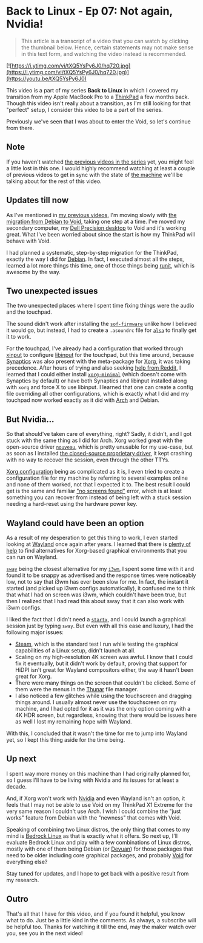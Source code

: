 # Back to Linux - Ep 07: Not again, Nvidia!

> This article is a transcript of a video that you can watch by clicking the thumbnail below. Hence, certain statements may not make sense in this text form, and watching the video instead is recommended.

[![https://i.ytimg.com/vi/tXQ5YsPy6J0/hq720.jpg](https://i.ytimg.com/vi/tXQ5YsPy6J0/hq720.jpg)](https://youtu.be/tXQ5YsPy6J0)

This video is a part of my series **Back to Linux** in which I covered my transition from my Apple MacBook Pro to a [ThinkPad](https://www.lenovo.com/us/en/laptops/thinkpad/thinkpad-x1/ThinkPad-X1-Extreme-Gen-3/p/20TKCTO1WWENUS0) a few months back. Though this video isn't really about a transition, as I'm still looking for that "perfect" setup, I consider this video to be a part of the series.

Previously we've seen that I was about to enter the Void, so let's continue from there.

## Note

If you haven't watched [the previous videos in the series](https://www.youtube.com/playlist?list=PLe6BbPAW-Wxgz5Jly855Aw3qWRiWqTXHO) yet, you might feel a little lost in this one. I would highly recommend watching at least a couple of previous videos to get in sync with the state of [the machine](https://www.lenovo.com/us/en/laptops/thinkpad/thinkpad-x1/ThinkPad-X1-Extreme-Gen-3/p/20TKCTO1WWENUS0) we'll be talking about for the rest of this video.

## Updates till now

As I've mentioned in [my previous videos](https://www.youtube.com/watch?v=Kj4Y-62HW4s), I'm moving slowly with [the migration from Debian to Void](https://www.youtube.com/watch?v=meqEsTj12cY), taking one step at a time. I've moved my secondary computer, my [Dell Precision desktop](https://www.ebay.com/itm/382071287250) to Void and it's working great. What I've been worried about since the start is how my ThinkPad will behave with Void.

I had planned a systematic, step-by-step migration for the ThinkPad, exactly the way I did for [Debian](https://www.debian.org). In fact, I executed almost all the steps, learned a lot more things this time, one of those things being [runit](http://smarden.org/runit), which is awesome by the way.

## Two unexpected issues

The two unexpected places where I spent time fixing things were the audio and the touchpad.

The sound didn't work after installing the [`sof-firmware`](https://www.sofproject.org) unlike how I believed it would go, but instead, I had to create a `.asoundrc` file for [`alsa`](https://alsa-project.org/wiki/Main_Page) to finally get it to work.

For the touchpad, I've already had a configuration that worked through [xinput](https://www.x.org/wiki/XInputSpec) to configure [libinput](https://www.freedesktop.org/wiki/Software/libinput) for the touchpad, but this time around, because [Synaptics](https://www.synaptics.com/products/touchpad-family) was also present with the meta-package for [Xorg](https://www.x.org), it was taking precedence. After hours of trying and also seeking [help from Reddit](https://www.reddit.com/r/voidlinux/comments/ppmp84/can_synaptics_driver_be_blacklisted), I learned that I could either install [`xorg-minimal`](https://github.com/void-linux/void-packages/blob/master/srcpkgs/xorg-minimal/template) (which doesn't come with Synaptics by default) or have both Synaptics and libinput installed along with `xorg` and force X to use libinput. I learned that one can create a config file overriding all other configurations, which is exactly what I did and my touchpad now worked exactly as it did with [Arch](https://archlinux.org) and Debian.

## But Nvidia...

So that should've taken care of everything, right? Sadly, it didn't, and I got stuck with the same thing as I did for Arch. Xorg worked great with the open-source driver [`nouveau`](https://nouveau.freedesktop.org), which is pretty unusable for my use-case, but as soon as I installed [the closed-source proprietary driver](https://github.com/void-linux/void-packages/blob/master/srcpkgs/nvidia/template), it kept crashing with no way to recover the session, even through the other TTYs.

[Xorg configuration](https://www.x.org/wiki/UserDocumentation) being as complicated as it is, I even tried to create a configuration file for my machine by referring to several examples online and none of them worked, not that I expected it to. The best result I could get is the same and familiar ["no screens found"](https://www.reddit.com/r/linuxquestions/comments/mx57gm/ran_paru_syu_and_now_starting_xorg_only_shows_a) error, which is at least something you can recover from instead of being left with a stuck session needing a hard-reset using the hardware power key.

## Wayland could have been an option

As a result of my desperation to get this thing to work, I even started looking at [Wayland](https://wayland.freedesktop.org) once again after years. I learned that there is [plenty of help](https://www.fosskers.ca/en/blog/wayland) to find alternatives for Xorg-based graphical environments that you can run on Wayland.

[`sway`](https://swaywm.org) being the closest alternative for my [`i3wm`](https://i3wm.org), I spent some time with it and found it to be snappy as advertised and the response times were noticeably low, not to say that i3wm has ever been slow for me. In fact, the instant it started (and picked up i3wm configs automatically), it confused me to think that what I had on screen was i3wm, which couldn't have been true, but then I realized that I had read this about sway that it can also work with i3wm configs.

I liked the fact that I didn't need a [`startx`](https://linux.die.net/man/1/startx), and I could launch a graphical session just by typing `sway`. But even with all this ease and luxury, I had the following major issues:

- [Steam](https://store.steampowered.com), which is the standard test I run while testing the graphical capabilities of a Linux setup, didn't launch at all.
- Scaling on my high-resolution 4K screen was awful. I know that I could fix it eventually, but it didn't work by default, proving that support for HiDPI isn't great for Wayland compositors either, the way it hasn't been great for Xorg.
- There were many things on the screen that couldn't be clicked. Some of them were the menus in the [Thunar](https://docs.xfce.org/xfce/thunar/start) file manager.
- I also noticed a few glitches while using the touchscreen and dragging things around. I usually almost never use the touchscreen on my machine, and I had opted for it as it was the only option coming with a 4K HDR screen, but regardless, knowing that there would be issues here as well I lost my remaining hope with Wayland.

With this, I concluded that it wasn't the time for me to jump into Wayland yet, so I kept this thing aside for the time being.

## Up next

I spent way more money on this machine than I had originally planned for, so I guess I'll have to be living with Nvidia and its issues for at least a decade.

And, if Xorg won't work with [Nvidia](https://www.nvidia.com) and even Wayland isn't an option, it feels that I may not be able to use Void on my ThinkPad X1 Extreme for the very same reason I couldn't use Arch. I wish I could combine the "just works" feature from Debian with the "newness" that comes with Void.

Speaking of combining two Linux distros, the only thing that comes to my mind is [Bedrock Linux](https://bedrocklinux.org) as that is exactly what it offers. So next up, I'll evaluate Bedrock Linux and play with a few combinations of Linux distros, mostly with one of them being Debian (or [Devuan](https://www.devuan.org)) for those packages that need to be older including core graphical packages, and probably [Void](https://voidlinux.org) for everything else?

Stay tuned for updates, and I hope to get back with a positive result from my research.

## Outro

That's all that I have for this video, and if you found it helpful, you know what to do. Just be a little kind in the comments. As always, a subscribe will be helpful too. Thanks for watching it till the end, may the maker watch over you, see you in the next video!

